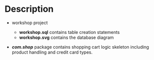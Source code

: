 # Description
- workshop project
  - **workshop.sql** contains table creation statements
  - **workshop.svg** contains the database diagram


- _**com.shop**_ package contains shopping cart logic skeleton including product handling and credit card types.